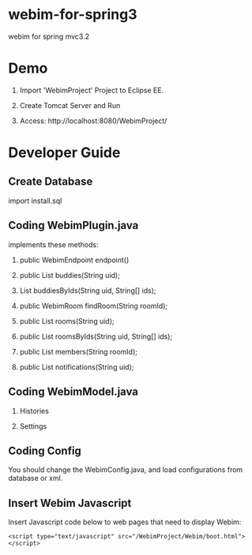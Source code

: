 webim-for-spring3
=================

webim for spring mvc3.2

Demo
====

1. Import 'WebimProject' Project to Eclipse EE.

2. Create Tomcat Server and Run

3. Access: http://localhost:8080/WebimProject/

Developer Guide
===============

Create Database
---------------

import install.sql

Coding WebimPlugin.java
-----------------------

implements these methods:

1.  public WebimEndpoint endpoint() 

2.  public List<WebimEndpoint> buddies(String uid);

3.  List<WebimEndpoint> buddiesByIds(String uid, String[] ids);

4.  public WebimRoom findRoom(String roomId);

5.  public List<WebimRoom> rooms(String uid);

6.  public List<WebimRoom> roomsByIds(String uid, String[] ids);

8.  public List<WebimMember> members(String roomId);

9.  public List<WebimNotification> notifications(String uid);

Coding WebimModel.java
-----------------------

1. Histories

2. Settings

Coding Config
-------------

You should change the WebimConfig.java, and load configurations from database or xml.

Insert Webim Javascript
-----------------------

Insert Javascript code below to web pages that need to display Webim:

	<script type="text/javascript" src="/WebimProject/Webim/boot.html"></script>


